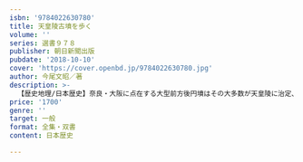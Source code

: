 ```yaml
---
isbn: '9784022630780'
title: 天皇陵古墳を歩く
volume: ''
series: 選書９７８
publisher: 朝日新聞出版
pubdate: '2018-10-10'
cover: 'https://cover.openbd.jp/9784022630780.jpg'
author: 今尾文昭／著
description: >-
  【歴史地理/日本歴史】奈良・大阪に点在する大型前方後円墳はその大多数が天皇陵に治定、立ち入りが制限されてきた。近年、研究への限定公開が進められている。第１回の公開から立ち合ってきた著者が主要な大型古墳の周囲を踏査。年代観を示す。
price: '1700'
genre: ''
target: 一般
format: 全集・双書
content: 日本歴史

---
```

